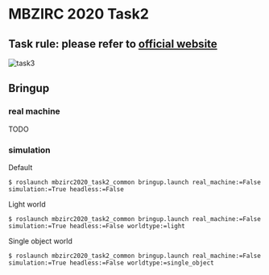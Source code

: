 # MBZIRC 2020 Task2
## Task rule: please refer to [official website](https://www.mbzirc.com/challenge/2020)

![task3](images/task2.png)

## Bringup

### real machine
TODO


### simulation
Default
```
$ roslaunch mbzirc2020_task2_common bringup.launch real_machine:=False simulation:=True headless:=False
```

Light world
```
$ roslaunch mbzirc2020_task2_common bringup.launch real_machine:=False simulation:=True headless:=False worldtype:=light
```

Single object world
```
$ roslaunch mbzirc2020_task2_common bringup.launch real_machine:=False simulation:=True headless:=False worldtype:=single_object
```
